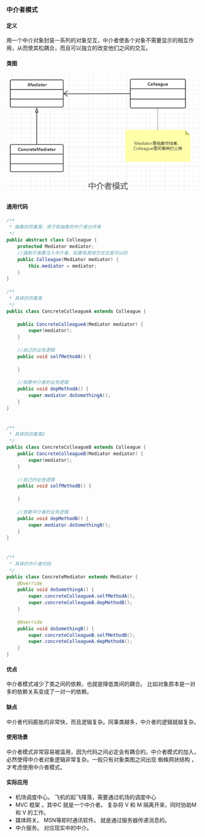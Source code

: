 ### 中介者模式

#### 定义

用一个中介对象封装一系列的对象交互，中介者使各个对象不需要显示的相互作用，从而使其松耦合，而且可以独立的改变他们之间的交互。

#### 类图

![](202012232152.png)

#### 通用代码

```java
/**
 * 抽象的同事类，用于和抽象的中介者分开来
 */
public abstract class Colleague {
    protected Mediator mediator;
    //强制子类要注入中介者，如果有其他方式也是可以的
    public Colleague(Mediator mediator) {
        this.mediator = mediator;
    }
}

/**
 * 具体的同事类
 */
public class ConcreteColleagueA extends Colleague {

    public ConcreteColleagueA(Mediator mediator) {
        super(mediator);
    }

    //自己的业务逻辑
    public void selfMethodA() {

    }

    //依赖中介者的业务逻辑
    public void depMethodA() {
        super.mediator.doSomethingA();
    }
}


/**
 * 具体的同事类2
 */
public class ConcreteColleagueB extends Colleague {
    public ConcreteColleagueB(Mediator mediator) {
        super(mediator);
    }

    //自己的业务逻辑
    public void selfMethodB() {

    }

    //依赖中介者的业务逻辑
    public void depMethodB() {
        super.mediator.doSomethingB();
    }
}


/**
 * 具体的中介者代码
 */
public class ConcreteMediator extends Mediator {
    @Override
    public void doSomethingA() {
        super.concreteColleagueA.selfMethodA();
        super.concreteColleagueB.depMethodB();
    }

    @Override
    public void doSomethingB() {
        super.concreteColleagueB.selfMethodB();
        super.concreteColleagueA.depMethodA();
    }
}
```



#### 优点

中介者模式减少了类之间的依赖，也就是降低类间的耦合。 比如对象原本是一对多的依赖关系变成了一对一的依赖。

#### 缺点

中介者代码膨胀的非常快，而且逻辑复杂。同事类越多，中介者的逻辑就越复杂。

#### 使用场景

中介者模式非常容易被滥用，因为代码之间必定会有耦合的。中介者模式的加入，必然使得中介者对象逻辑非常复杂。一般只有对象类图之间出现 蜘蛛网状结构 ，才考虑使用中介者模式。

#### 实际应用

- 机场调度中心。  飞机的起飞降落，需要通过机场的调度中心
- MVC 框架 。其中C 就是一个中介者。 复杂将 V 和 M 隔离开来，同时协助M 和 V 的工作。
- 媒体网关。 MSN等即时通讯软件。 就是通过服务器传递消息的。
- 中介服务。 对应现实中的中介。